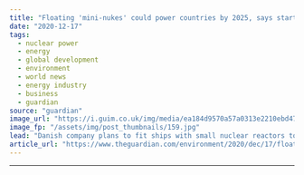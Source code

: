 ```yaml
---
title: "Floating 'mini-nukes' could power countries by 2025, says startup"
date: "2020-12-17"
tags: 
  - nuclear power
  - energy
  - global development
  - environment
  - world news
  - energy industry
  - business
  - guardian
source: "guardian"
image_url: "https://i.guim.co.uk/img/media/ea184d9570a57a0313e2210ebd47a2606a268c7a/0_41_3555_2134/master/3555.jpg?width=460&quality=85&auto=format&fit=max&s=4ee012453ba76c3dd893a996a1d9aeec"
image_fp: "/assets/img/post_thumbnails/159.jpg"
lead: "Danish company plans to fit ships with small nuclear reactors to send energy to developing countriesFloating barges fitted with advanced nuclear reactors could begin powering developing nations by the mid-2020s, according to a Danish startup company...."
article_url: "https://www.theguardian.com/environment/2020/dec/17/floating-mini-nukes-could-power-countries-by-2025-says-startup"
---
```


---
